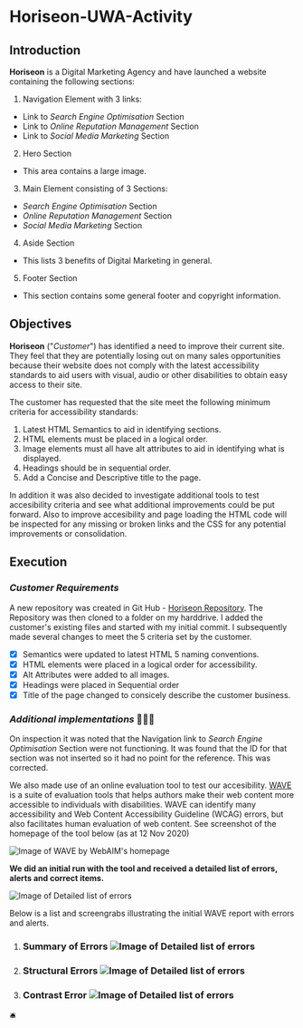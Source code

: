 # Horiseon-UWA-Activity

## Introduction
**Horiseon** is a Digital Marketing Agency and have launched a website containing the following sections:
1. Navigation Element with 3 links:
  * Link to _Search Engine Optimisation_ Section
  * Link to _Online Reputation Management_ Section
  * Link to _Social Media Marketing_ Section
2. Hero Section
  * This area contains a large image.
3. Main Element consisting of 3 Sections:
  * _Search Engine Optimisation_ Section
  * _Online Reputation Management_ Section
  * _Social Media Marketing_ Section
4. Aside Section
  * This lists 3 benefits of Digital Marketing in general.
5. Footer Section
  * This section contains some general footer and copyright information.

  ## Objectives
  **Horiseon** ("_Customer_") has identified a need to improve their current site. They feel that they are potentially losing out on many sales opportunities because their website does not comply with the latest accessibility standards to aid users with visual, audio or other disabilities to obtain easy access to their site.

  The customer has requested that the site meet the following minimum criteria for accessibility standards:
  1. Latest HTML Semantics to aid in identifying sections. 
  2. HTML elements must be placed in a logical order.
  3. Image elements must all have alt attributes to aid in identifying what is displayed.
  4. Headings should be in sequential order.
  5. Add a Concise and Descriptive title to the page.

  In addition it was also decided to investigate additional tools to test accesibility criteria and see what additional improvements could be put forward. Also to improve accesibility and page loading the HTML code will be inspected for any missing or broken links and the CSS for any potential improvements or consolidation.

  ## Execution

  ### _Customer Requirements_
  A new repository was created in Git Hub - [Horiseon Repository](https://github.com/AdrianMEvans/Horiseon-UWA-Activity.git). The Repository was then cloned to a folder on my harddrive. I added the customer's existing files and started with my initial commit. I subsequently made several changes to meet the 5 criteria set by the customer.
  - [x] Semantics were updated to latest HTML 5 naming conventions.
  - [x] HTML elements were placed in a logical order for accessibility.
  - [x] Alt Attributes were added to all images.
  - [x] Headings were placed in Sequential order
  - [x] Title of the page changed to consicely describe the customer business.

 ### _Additional implementations_ :punch::punch::punch:
 On inspection it was noted that the Navigation link to _Search Engine Optimisation_ Section were not functioning. It was found that the ID for that section was not inserted so it had no point for the reference. This was corrected.

 We also made use of an online evaluation tool to test our accesibility. [WAVE](https://wave.webaim.org/) is a suite of evaluation tools that helps authors make their web content more accessible to individuals with disabilities. WAVE can identify many accessibility and Web Content Accessibility Guideline (WCAG) errors, but also facilitates human evaluation of web content. See screenshot of the homepage of the tool below (as at 12 Nov 2020)

![Image of WAVE by WebAIM's homepage](https://github.com/AdrianMEvans/Horiseon-UWA-Activity/blob/main/assets/images/WAVE.jpg?raw=true)
 
 **We did an initial run with the tool and received a detailed list of errors, alerts and correct items.**

![Image of Detailed list of errors](https://github.com/AdrianMEvans/Horiseon-UWA-Activity/blob/main/assets/images/Wave-Errors-Details.jpg?raw=true)

Below is a list and screengrabs illustrating the initial WAVE report with errors and alerts. 

1. ### Summary of Errors ![Image of Detailed list of errors](https://github.com/AdrianMEvans/Horiseon-UWA-Activity/blob/main/assets/images/Wave-Error-Summary.jpg?raw=true)
2. ### Structural Errors ![Image of Detailed list of errors](https://github.com/AdrianMEvans/Horiseon-UWA-Activity/blob/main/assets/images/Wave-Corrected-Structure.jpg?raw=true)
3. ### Contrast Error ![Image of Detailed list of errors](https://github.com/AdrianMEvans/Horiseon-UWA-Activity/blob/main/assets/images/Wave-Error-Contrast.jpg?raw=true)



:bellhop_bell: 





